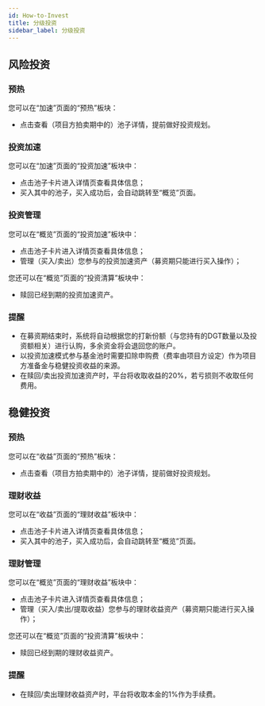 ```yaml
---
id: How-to-Invest
title: 分级投资
sidebar_label: 分级投资
---
```


## 风险投资
### 预热
您可以在“加速”页面的“预热”板块：

- 点击查看（项目方拍卖期中的）池子详情，提前做好投资规划。
### 投资加速
您可以在“加速”页面的“投资加速”板块中：

- 点击池子卡片进入详情页查看具体信息；
- 买入其中的池子，买入成功后，会自动跳转至“概览”页面。
### 投资管理
您可以在“概览”页面的“投资加速”板块中：

- 点击池子卡片进入详情页查看具体信息；
- 管理（买入/卖出）您参与的投资加速资产（募资期只能进行买入操作）；

您还可以在“概览”页面的“投资清算”板块中：

- 赎回已经到期的投资加速资产。
### 提醒

- 在募资期结束时，系统将自动根据您的打新份额（与您持有的DGT数量以及投资额相关）进行认购，多余资金将会退回您的账户。
- 以投资加速模式参与基金池时需要扣除申购费（费率由项目方设定）作为项目方准备金与稳健投资收益的来源。
- 在赎回/卖出投资加速资产时，平台将收取收益的20%，若亏损则不收取任何费用。
## 稳健投资
### 预热
您可以在“收益”页面的“预热”板块：

- 点击查看（项目方拍卖期中的）池子详情，提前做好投资规划。
### 理财收益
您可以在“收益”页面的“理财收益”板块中：

- 点击池子卡片进入详情页查看具体信息；
- 买入其中的池子，买入成功后，会自动跳转至“概览”页面。
### 理财管理
您可以在“概览”页面的“理财收益”板块中：

- 点击池子卡片进入详情页查看具体信息；
- 管理（买入/卖出/提取收益）您参与的理财收益资产（募资期只能进行买入操作）；

您还可以在“概览”页面的“投资清算”板块中：

- 赎回已经到期的理财收益资产。
### 提醒

- 在赎回/卖出理财收益资产时，平台将收取本金的1%作为手续费。
